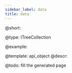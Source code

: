```yaml
---
sidebar_label: data
title: data
---          
```


@short: 


@type: ITreeCollection

@example: 



@template:	api_object
@descr: 



@todo:
fill the generated page
